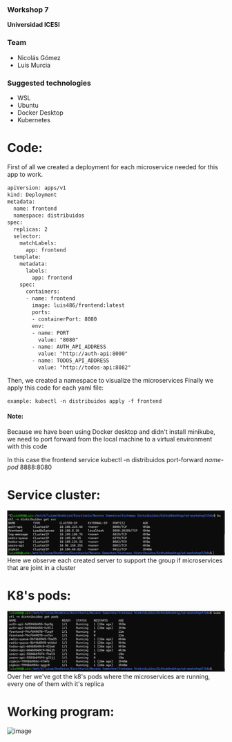 ### Workshop 7
**Universidad ICESI**  


### Team

* Nicolás Gómez 
* Luis Murcia

### Suggested technologies 
* WSL
* Ubuntu
* Docker Desktop
* Kubernetes
  
# Code:
First of all we created a deployment for each microservice needed for this app to work.

```
apiVersion: apps/v1
kind: Deployment
metadata:
  name: frontend
  namespace: distribuidos  
spec:
  replicas: 2
  selector:
    matchLabels:
      app: frontend
  template:
    metadata:
      labels:
        app: frontend
    spec:
      containers:
      - name: frontend
        image: luis486/frontend:latest
        ports:
        - containerPort: 8080
        env:
        - name: PORT
          value: "8080"
        - name: AUTH_API_ADDRESS
          value: "http://auth-api:8000"
        - name: TODOS_API_ADDRESS
          value: "http://todos-api:8082"
``` 
Then, we created a namespace to visualize the microservices
Finally we apply this code for each yaml file:
```
example: kubectl -n distribuidos apply -f frontend
```

#### Note: 

Because we have been using Docker desktop and didn't install minikube, we need to port forward from the local machine to a virtual environment with this code

In this case the frontend service
kubectl -n distribuidos port-forward *name-pod* 8888:8080

# Service cluster:
<img src="assets/Cluster.jpg"><br>
Here we observe each created server to support the group if microservices that are joint in a cluster

# K8's pods:
<img src="assets/Pods.jpg"><br>
Over her we've got the k8's pods where the microservices are running, every one of them with it's replica
# Working program:
![image](https://github.com/luis486/sd-workshop7/assets/71047563/f85f3dd9-7487-4dc3-bde2-37ee342b5214)



